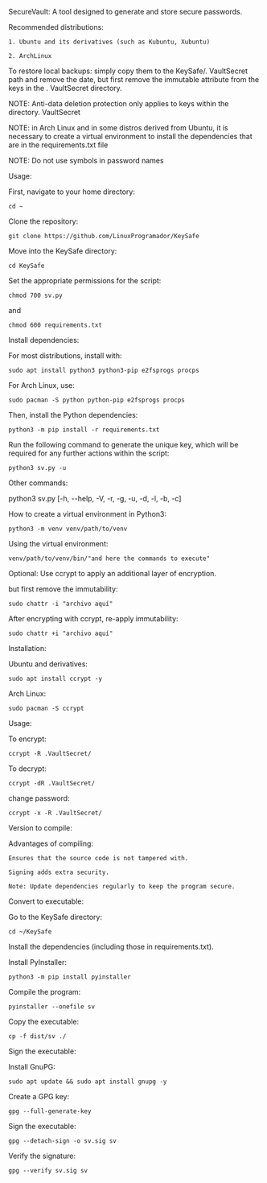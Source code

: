 SecureVault: A tool designed to generate and store secure passwords.

Recommended distributions:

    1. Ubuntu and its derivatives (such as Kubuntu, Xubuntu)

    2. ArchLinux

To restore local backups: simply copy them to the KeySafe/. VaultSecret path and remove the date, but first remove the immutable attribute from the keys in the . VaultSecret directory.

NOTE: Anti-data deletion protection only applies to keys within the directory. VaultSecret

NOTE: in Arch Linux and in some distros derived from Ubuntu, it is necessary to create a virtual environment to install the dependencies that are in the requirements.txt file

NOTE: Do not use symbols in password names 

Usage:

First, navigate to your home directory:

    cd ~

Clone the repository:

    git clone https://github.com/LinuxProgramador/KeySafe
    
Move into the KeySafe directory:

    cd KeySafe

Set the appropriate permissions for the script:

    chmod 700 sv.py

and

    chmod 600 requirements.txt

Install dependencies:

For most distributions, install with:

    sudo apt install python3 python3-pip e2fsprogs procps

For Arch Linux, use:

    sudo pacman -S python python-pip e2fsprogs procps

Then, install the Python dependencies:

    python3 -m pip install -r requirements.txt

Run the following command to generate the unique key, which will be required for any further actions within the script:

    python3 sv.py -u

Other commands:

python3 sv.py [-h, --help, -V, -r, -g, -u, -d, -l, -b, -c]

How to create a virtual environment in Python3:

    python3 -m venv venv/path/to/venv

Using the virtual environment:

    venv/path/to/venv/bin/"and here the commands to execute"

Optional: Use ccrypt to apply an additional layer of encryption.

but first remove the immutability:

    sudo chattr -i "archivo aquí"
    
After encrypting with ccrypt, re-apply immutability:

    sudo chattr +i "archivo aquí"
    
Installation:

Ubuntu and derivatives:

    sudo apt install ccrypt -y

Arch Linux:

    sudo pacman -S ccrypt

Usage:

To encrypt:

    ccrypt -R .VaultSecret/

To decrypt:

    ccrypt -dR .VaultSecret/

change password:

    ccrypt -x -R .VaultSecret/

Version to compile:

Advantages of compiling:

    Ensures that the source code is not tampered with.

    Signing adds extra security.

    Note: Update dependencies regularly to keep the program secure.


Convert to executable:

Go to the KeySafe directory: 

    cd ~/KeySafe
    

Install the dependencies (including those in requirements.txt).

Install PyInstaller: 

    python3 -m pip install pyinstaller

Compile the program: 
    
    pyinstaller --onefile sv

Copy the executable: 
     
    cp -f dist/sv ./

Sign the executable:

Install GnuPG: 

    sudo apt update && sudo apt install gnupg -y

Create a GPG key: 
 
    gpg --full-generate-key

Sign the executable:

    gpg --detach-sign -o sv.sig sv


Verify the signature:

    gpg --verify sv.sig sv
